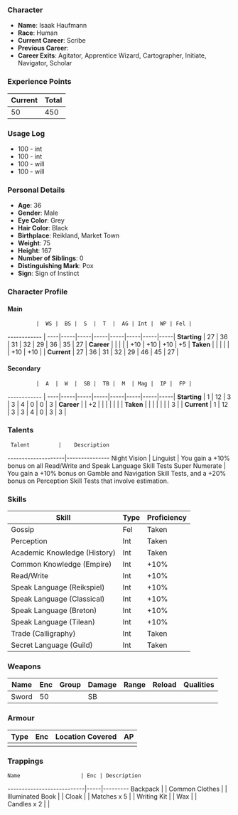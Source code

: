 ### Character
- **Name**: Isaak Haufmann
- **Race**: Human
- **Current Career**: Scribe
- **Previous Career**:
- **Career Exits**: Agitator, Apprentice Wizard, Cartographer, Initiate, Navigator, Scholar

### Experience Points
Current | Total
--------|------
     50 | 450
    
### Usage Log
- 100 - int
- 100 - int
- 100 - will
- 100 - will

### Personal Details
- **Age**: 36
- **Gender**: Male
- **Eye Color**: Grey
- **Hair Color**: Black
- **Birthplace**: Reikland, Market Town
- **Weight**: 75
- **Height**: 167
- **Number of Siblings**: 0
- **Distinguishing Mark**: Pox
- **Sign**: Sign of Instinct

### Character Profile

#### Main
             |  WS |  BS |  S  |  T  |  AG | Int |  WP | Fel |
------------ | ----|-----|-----|-----|-----|-----|-----|-----|
**Starting** |  27 |  36 |  31 |  32 |  29 |  36 |  35 |  27 |
**Career**   |     |     |     |     | +10 | +10 | +10 |  +5 |
**Taken**    |     |     |     |     |     | +10 | +10 |     |
**Current**  |  27 |  36 |  31 |  32 |  29 |  46 |  45 |  27 |

#### Secondary
             |  A  |  W  |  SB |  TB |  M  | Mag |  IP |  FP |
------------ | ----|-----|-----|-----|-----|-----|-----|-----|
**Starting** |  1  |  12 |  3  |  3  |  4  |  0  |  0  |  3  |
**Career**   |     |  +2 |     |     |     |     |     |     |
**Taken**    |     |     |     |     |     |     |  3  |     |
**Current**  |  1  |  12 |  3  |  3  |  4  |  0  |  3  |  3  |
  
### Talents
     Talent         |    Description
--------------------|---------------
Night Vision        | 
Linguist            | You gain a +10% bonus on all Read/Write and Speak Language Skill Tests
Super Numerate      | You gain a +10% bonus on Gamble and Navigation Skill Tests, and a +20% bonus on Perception Skill Tests that involve estimation.

### Skills
Skill                        | Type| Proficiency
-----------------------------|-----|---------
Gossip                       | Fel | Taken
Perception                   | Int | Taken
Academic Knowledge (History) | Int | Taken
Common Knowledge (Empire)    | Int | +10%
Read/Write                   | Int | +10%
Speak Language (Reikspiel)   | Int | +10%
Speak Language (Classical)   | Int | +10%
Speak Language (Breton)      | Int | +10%
Speak Language (Tilean)      | Int | +10%
Trade (Calligraphy)          | Int | Taken
Secret Language (Guild)      | Int | Taken

### Weapons
   Name  | Enc | Group | Damage | Range | Reload | Qualities
-------- |-----|-------|--------|-------|--------|----------
   Sword |  50 |       |   SB   |       |        | 
  
### Armour
   Type  | Enc | Location Covered | AP |
---------|-----|------------------|----|
         |     |                  |    |

### Trappings
    Name                   | Enc | Description
---------------------------|-----|---------
Backpack                   |     | 
Common Clothes             |     | 
Illuminated Book           |     | 
Cloak                      |     | 
Matches x 5                |     | 
Writing Kit                |     | 
Wax                        |     |  
Candles x 2                |     |  
